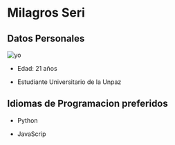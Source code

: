 # Milagros Seri

## Datos Personales

![yo](https://github.com/user-attachments/assets/de92b818-e017-4c4f-bd41-b0eab1449623)

- Edad: 21 años

- Estudiante Universitario de la Unpaz

## Idiomas de Programacion preferidos

- Python

- JavaScrip
